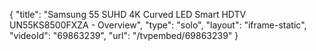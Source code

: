 {
    "title": "Samsung 55 SUHD 4K Curved LED Smart HDTV UN55KS8500FXZA - Overview",
    "type": "solo",
    "layout": "iframe-static",
    "videoId": "69863239",
    "url": "\/tvpembed\/69863239"
}